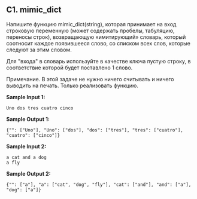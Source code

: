 ## C1. mimic_dict

Напишите функцию mimic_dict(string), которая принимает на вход строковую переменную (может содержать пробелы, табуляцию, переносы строк), возвращающую «имитирующий» словарь, который соотносит каждое появившееся слово, со списком всех слов, которые следуют за этим словом.

Для "входа" в словарь используйте в качестве ключа пустую строку, в соответствие которой будет поставлено 1 слово.

Примечание. В этой задаче не нужно ничего считывать и ничего выводить на печать. Только реализовать функцию.

**Sample Input 1:**

```commandline
Uno dos tres cuatro cinco
```

**Sample Output 1:**

```commandline
{"": ["Uno"], "Uno": ["dos"], "dos": ["tres"], "tres": ["cuatro"], "cuatro": ["cinco"]}
```

**Sample Input 2:**

```commandline
a cat and a dog
a fly
```

**Sample Output 2:**

```commandline
{"": ["a"], "a": ["cat", "dog", "fly"], "cat": ["and"], "and": ["a"], "dog": ["a"]}
```
